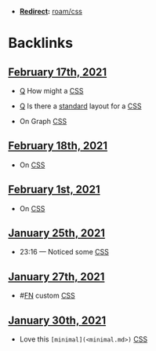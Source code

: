 - **[Redirect](<Redirect.md>):** [roam/css](<roam/css.md>)

# Backlinks
## [February 17th, 2021](<February 17th, 2021.md>)
- [Q](<Q.md>) How might a [CSS](<CSS.md>)

- [Q](<Q.md>) Is there a [standard](<standard.md>) layout for a [CSS](<CSS.md>)

- On Graph [CSS](<CSS.md>)

## [February 18th, 2021](<February 18th, 2021.md>)
- On [CSS](<CSS.md>)

## [February 1st, 2021](<February 1st, 2021.md>)
- On [CSS](<CSS.md>)

## [January 25th, 2021](<January 25th, 2021.md>)
- 23:16 — Noticed some [CSS](<CSS.md>)

## [January 27th, 2021](<January 27th, 2021.md>)
- #[FN](<FN.md>) custom [CSS](<CSS.md>)

## [January 30th, 2021](<January 30th, 2021.md>)
- Love this `[minimal](<minimal.md>)` [CSS](<CSS.md>)

